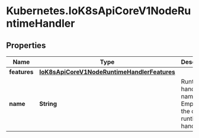 # Kubernetes.IoK8sApiCoreV1NodeRuntimeHandler

## Properties

Name | Type | Description | Notes
------------ | ------------- | ------------- | -------------
**features** | [**IoK8sApiCoreV1NodeRuntimeHandlerFeatures**](IoK8sApiCoreV1NodeRuntimeHandlerFeatures.md) |  | [optional] 
**name** | **String** | Runtime handler name. Empty for the default runtime handler. | [optional] 


